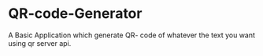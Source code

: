 # QR-code-Generator
A Basic Application which generate QR- code of whatever the text you want using qr server api.
